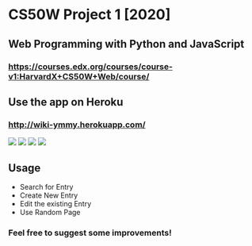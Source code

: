 # CS50W Project 1 [2020]

## Web Programming with Python and JavaScript
### https://courses.edx.org/courses/course-v1:HarvardX+CS50W+Web/course/

## Use the app on Heroku

### http://wiki-ymmy.herokuapp.com/


![](https://i.imgur.com/RLlDI2q.png)
![](https://i.imgur.com/d1jadmK.png)
![](https://i.imgur.com/Yp6ujlW.png)
![](https://i.imgur.com/9hO1b22.png)

## Usage

* Search for Entry
* Create New Entry
* Edit the existing Entry
* Use Random Page

### Feel free to suggest some improvements! 
